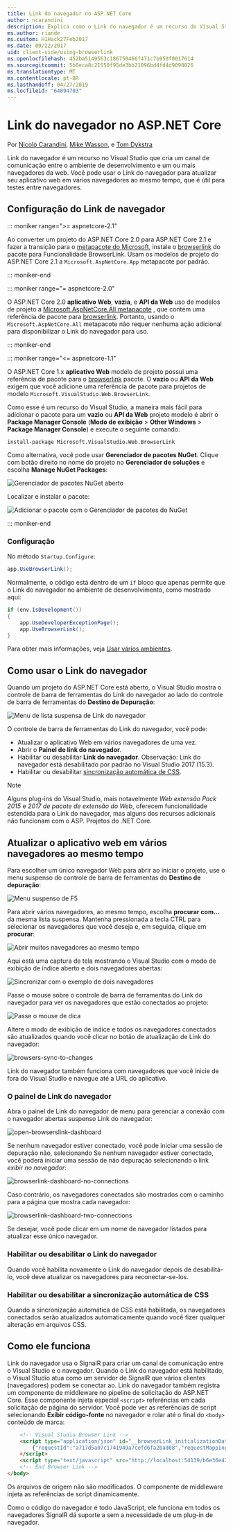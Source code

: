 ```yaml
---
title: Link do navegador no ASP.NET Core
author: ncarandini
description: Explica como o Link do navegador é um recurso do Visual Studio que vincula o ambiente de desenvolvimento com um ou mais navegadores da web.
ms.author: riande
ms.custom: H1Hack27Feb2017
ms.date: 09/22/2017
uid: client-side/using-browserlink
ms.openlocfilehash: 452ba5149563c186750466f471c7b950f0017614
ms.sourcegitcommit: 5b0eca8c21550f95de3bb21096bd4fd4d9098026
ms.translationtype: MT
ms.contentlocale: pt-BR
ms.lasthandoff: 04/27/2019
ms.locfileid: "64894703"
---
```

# <a name="browser-link-in-aspnet-core"></a>Link do navegador no ASP.NET Core

Por [Nicolò Carandini](https://github.com/ncarandini), [Mike Wasson](https://github.com/MikeWasson), e [Tom Dykstra](https://github.com/tdykstra)

Link do navegador é um recurso no Visual Studio que cria um canal de comunicação entre o ambiente de desenvolvimento e um ou mais navegadores da web. Você pode usar o Link do navegador para atualizar seu aplicativo web em vários navegadores ao mesmo tempo, que é útil para testes entre navegadores.

## <a name="browser-link-setup"></a>Configuração do Link de navegador

::: moniker range=">= aspnetcore-2.1"

Ao converter um projeto do ASP.NET Core 2.0 para ASP.NET Core 2.1 e fazer a transição para o [metapacote do Microsoft](xref:fundamentals/metapackage-app), instale o [browserlink](https://www.nuget.org/packages/Microsoft.VisualStudio.Web.BrowserLink/) do pacote para Funcionalidade BrowserLink. Usam os modelos de projeto do ASP.NET Core 2.1 a `Microsoft.AspNetCore.App` metapacote por padrão.

::: moniker-end

::: moniker range="= aspnetcore-2.0"

O ASP.NET Core 2.0 **aplicativo Web**, **vazia**, e **API da Web** uso de modelos de projeto a [Microsoft.AspNetCore.All metapacote](xref:fundamentals/metapackage) , que contém uma referência de pacote para [browserlink](https://www.nuget.org/packages/Microsoft.VisualStudio.Web.BrowserLink/). Portanto, usando o `Microsoft.AspNetCore.All` metapacote não requer nenhuma ação adicional para disponibilizar o Link do navegador para uso.

::: moniker-end

::: moniker range="<= aspnetcore-1.1"

O ASP.NET Core 1.x **aplicativo Web** modelo de projeto possui uma referência de pacote para o [browserlink](https://www.nuget.org/packages/Microsoft.VisualStudio.Web.BrowserLink/) pacote. O **vazio** ou **API da Web** exigem que você adicione uma referência de pacote para projetos de modelo `Microsoft.VisualStudio.Web.BrowserLink`.

Como esse é um recurso do Visual Studio, a maneira mais fácil para adicionar o pacote para um **vazio** ou **API da Web** projeto modelo é abrir o **Package Manager Console** (**Modo de exibição** > **Other Windows** > **Package Manager Console**) e execute o seguinte comando:

```console
install-package Microsoft.VisualStudio.Web.BrowserLink
```

Como alternativa, você pode usar **Gerenciador de pacotes NuGet**. Clique com botão direito no nome do projeto no **Gerenciador de soluções** e escolha **Manage NuGet Packages**:

![Gerenciador de pacotes NuGet aberto](using-browserlink/_static/open-nuget-package-manager.png)

Localizar e instalar o pacote:

![Adicionar o pacote com o Gerenciador de pacotes do NuGet](using-browserlink/_static/add-package-with-nuget-package-manager.png)

::: moniker-end

### <a name="configuration"></a>Configuração

No método `Startup.Configure`:

```csharp
app.UseBrowserLink();
```

Normalmente, o código está dentro de um `if` bloco que apenas permite que o Link do navegador no ambiente de desenvolvimento, como mostrado aqui:

```csharp
if (env.IsDevelopment())
{
    app.UseDeveloperExceptionPage();
    app.UseBrowserLink();
}
```

Para obter mais informações, veja [Usar vários ambientes](xref:fundamentals/environments).

## <a name="how-to-use-browser-link"></a>Como usar o Link do navegador

Quando um projeto do ASP.NET Core está aberto, o Visual Studio mostra o controle de barra de ferramentas do Link do navegador ao lado do controle de barra de ferramentas do **Destino de Depuração**:

![Menu de lista suspensa de Link do navegador](using-browserlink/_static/browserLink-dropdown-menu.png)

O controle de barra de ferramentas do Link do navegador, você pode:

* Atualizar o aplicativo Web em vários navegadores de uma vez.
* Abrir o **Painel de link do navegador**.
* Habilitar ou desabilitar **Link do navegador**. Observação: Link do navegador está desabilitado por padrão no Visual Studio 2017 (15.3).
* Habilitar ou desabilitar [sincronização automática de CSS](#enable-or-disable-css-auto-sync).

> [!NOTE]
> Alguns plug-ins do Visual Studio, mais notavelmente *Web extensão Pack 2015* e *2017 de pacote de extensão do Web*, oferecem funcionalidade estendida para o Link do navegador, mas alguns dos recursos adicionais não funcionam com o ASP. Projetos do .NET Core.

## <a name="refresh-the-web-app-in-several-browsers-at-once"></a>Atualizar o aplicativo web em vários navegadores ao mesmo tempo

Para escolher um único navegador Web para abrir ao iniciar o projeto, use o menu suspenso do controle de barra de ferramentas do **Destino de depuração**:

![Menu suspenso de F5](using-browserlink/_static/debug-target-dropdown-menu.png)

Para abrir vários navegadores, ao mesmo tempo, escolha **procurar com...**  da mesma lista suspensa. Mantenha pressionada a tecla CTRL para selecionar os navegadores que você deseja e, em seguida, clique em **procurar**:

![Abrir muitos navegadores ao mesmo tempo](using-browserlink/_static/open-many-browsers-at-once.png)

Aqui está uma captura de tela mostrando o Visual Studio com o modo de exibição de índice aberto e dois navegadores abertas:

![Sincronizar com o exemplo de dois navegadores](using-browserlink/_static/sync-with-two-browsers-example.png)

Passe o mouse sobre o controle de barra de ferramentas do Link do navegador para ver os navegadores que estão conectados ao projeto:

![Passe o mouse de dica](using-browserlink/_static/hoover-tip.png)

Altere o modo de exibição de índice e todos os navegadores conectados são atualizados quando você clicar no botão de atualização de Link do navegador:

![browsers-sync-to-changes](using-browserlink/_static/browsers-sync-to-changes.png)

Link do navegador também funciona com navegadores que você inicie de fora do Visual Studio e navegue até a URL do aplicativo.

### <a name="the-browser-link-dashboard"></a>O painel de Link do navegador

Abra o painel de Link do navegador de menu para gerenciar a conexão com o navegador abertas suspenso Link do navegador:

![open-browserslink-dashboard](using-browserlink/_static/open-browserlink-dashboard.png)

Se nenhum navegador estiver conectado, você pode iniciar uma sessão de depuração não, selecionando Se nenhum navegador estiver conectado, você poderá iniciar uma sessão de não depuração selecionando o link *exibir no navegador*:

![browserlink-dashboard-no-connections](using-browserlink/_static/browserlink-dashboard-no-connections.png)

Caso contrário, os navegadores conectados são mostrados com o caminho para a página que mostra cada navegador:

![browserlink-dashboard-two-connections](using-browserlink/_static/browserlink-dashboard-two-connections.png)

Se desejar, você pode clicar em um nome de navegador listados para atualizar esse único navegador.

### <a name="enable-or-disable-browser-link"></a>Habilitar ou desabilitar o Link do navegador

Quando você habilita novamente o Link do navegador depois de desabilitá-lo, você deve atualizar os navegadores para reconectar-se-los.

### <a name="enable-or-disable-css-auto-sync"></a>Habilitar ou desabilitar a sincronização automática de CSS

Quando a sincronização automática de CSS está habilitada, os navegadores conectados serão atualizados automaticamente quando você fizer qualquer alteração em arquivos CSS.

## <a name="how-it-works"></a>Como ele funciona

Link do navegador usa o SignalR para criar um canal de comunicação entre o Visual Studio e o navegador. Quando o Link do navegador está habilitado, o Visual Studio atua como um servidor de SignalR que vários clientes (navegadores) podem se conectar ao. Link do navegador também registra um componente de middleware no pipeline de solicitação do ASP.NET Core. Esse componente injeta especial `<script>` referências em cada solicitação de página do servidor. Você pode ver as referências de script selecionando **Exibir código-fonte** no navegador e rolar até o final do `<body>` conteúdo de marca:

```html
    <!-- Visual Studio Browser Link -->
    <script type="application/json" id="__browserLink_initializationData">
        {"requestId":"a717d5a07c1741949a7cefd6fa2bad08","requestMappingFromServer":false}
    </script>
    <script type="text/javascript" src="http://localhost:54139/b6e36e429d034f578ebccd6a79bf19bf/browserLink" async="async"></script>
    <!-- End Browser Link -->
</body>
```

Os arquivos de origem não são modificados. O componente de middleware injeta as referências de script dinamicamente.

Como o código do navegador é todo JavaScript, ele funciona em todos os navegadores SignalR dá suporte a sem a necessidade de um plug-in de navegador.
